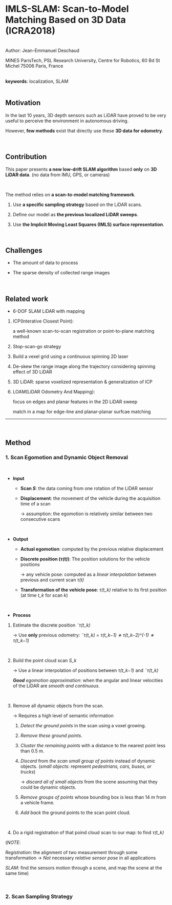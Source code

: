 # IMLS-SLAM: Scan-to-Model Matching Based on 3D Data (ICRA2018)
<br/>
Author: Jean-Emmanuel Deschaud

MINES ParisTech, PSL Research University, Centre for Robotics, 60 Bd St Michel 75006 Paris, France
<br/>
<br/>

**keywords**: localization, SLAM
<br/>
<br/>

## Motivation

In the last 10 years, 3D depth sensors such as LiDAR have proved to be very useful to perceive the environment in autonomous driving.

However, **few methods** exist that directly use these **3D data for odometry**.


<br/>

## Contribution

This paper presents **a new low-drift SLAM algorithm** based **only** on **3D LiDAR data**. (no data from IMU, GPS, or cameras)

<br/>

The method relies on **a scan-to-model matching framework**. 

1. Use **a specific sampling strategy** based on the LiDAR scans.

2. Define our model as **the previous localized LiDAR sweeps**.

3. Use **the Implicit Moving Least Squares (IMLS) surface representation**.

<br/>

## Challenges

* The amount of data to process

* The sparse density of collected range images


<br/>

## Related work

* 6-DOF SLAM LiDAR with mapping

1. ICP(Interative Closest Point): 

    a well-known scan-to-scan registration or point-to-plane matching method
    
2. Stop-scan-go strategy

3. Build a vexel grid using a continuous spinning 2D laser

4. De-skew the range image along the trajectory considering spinning effect of 3D LiDAR

5. 3D LiDAR: sparse voxelized representation & generalization of ICP

6. LOAM(LiDAR Odometry And Mapping):

    focus on edges and planar features in the 2D LiDAR sweep
    
    match in a map for edge-line and planar-planar surfcae matching

***

<br/>

## Method

### 1. Scan Egomotion and Dynamic Object Removal

<br/>

* **Input**

    - **Scan *S***: the data coming from one rotation of the LiDAR sensor
    
    - **Displacement**: the movement of the vehicle during the acquisition time of a scan
    
        -> assumption: the egomotion is relatively similar between two consecutive scans 

<br/>

* **Output**

    - **Actual egomotion**: computed by the previous relative displacement
    
    - **Discrete position (*τ(t)*)**: The position solutions for the vehicle positions
    
        -> any vehicle pose: computed as a _linear interpolation_ between previous and current scan *τ(t)*
    
    - **Transformation of the vehicle pose**: *τ(t_k)* relative to its first position (at time *t_k* for scan *k*)

<br/>

* **Process**

1. Estimate the discrete position *˜τ(t_k)*

    -> Use **only** previous odometry: *˜τ(t_k) = τ(t_k−1) ∗ τ(t_k−2)^(-1) ∗ τ(t_k−1)*

<br/>

2. Build the point cloud scan *S_k*

    -> Use a linear interpolation of positions between *τ(t_k−1)* and *˜τ(t_k)* 
    
    ***Good** egomotion approximation*: when the angular and linear velocities of the LiDAR are *smooth and continuous*.

<br/>

3. Remove all dynamic objects from the scan.

    -> Requires a high level of semantic information
        
    1. *Detect* *the ground points* in the scan using a voxel growing.
    
    2. *Remove* *these ground points*.
    
    3. *Cluster* *the remaining points* with a distance to the nearest point less than 0.5 m.
    
    4. *Discard* from *the scan small group of points* instead of dynamic objects. (*small objects*: represent *pedestrians, cars, buses, or trucks*)
    
        -> *discard all of small objects* from the scene assuming that they could be dynamic objects.
        
    5. *Remove* *groups of points* whose bounding box is less than 14 m from a vehicle frame.

    6. *Add back* the ground points to the scan point cloud.

<br/>

4. Do a rigid registration of that poind cloud scan to our map: to find *τ(t_k)*

(*NOTE*: 

*Registration*: the alignment of two measurement through some transformation -> *Not* necessary *relative sensor pose* in all applications

*SLAM*: find the sensors motion through a scene, and map the scene at the same time)

<br/>
    
### 2. Scan Sampling Strategy





